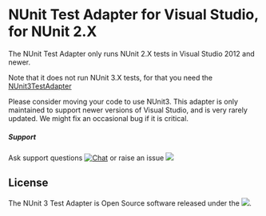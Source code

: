 # NUnit Test Adapter for Visual Studio, for NUnit 2.X 

The NUnit Test Adapter only runs NUnit 2.X tests in Visual Studio 2012 and newer. 

Note that it does not run NUnit 3.X tests, for that you need the [NUnit3TestAdapter](https://github.com/nunit/nunit3-vs-adapter)

Please consider moving your code to use NUnit3.  This adapter is only maintained to support newer versions of Visual Studio, and is very rarely updated. We might fix an occasional bug if it is critical. 




##### Support

Ask support questions [![Chat](https://img.shields.io/gitter/room/nunit/nunit.svg?style=flat)](https://gitter.im/nunit/nunit)
or raise an issue [![](https://img.shields.io/github/issues/nunit/NUnit-vs-Adapter.svg?style=flat)](https://github.com/nunit/nunit-vs-adapter/issues)

## License ##


The NUnit 3 Test Adapter is Open Source software released under the [![](https://img.shields.io/github/license/nunit/nunit3-vs-adapter.svg?style=flat)](https://nunit.org/nuget/nunit3-license.txt).
